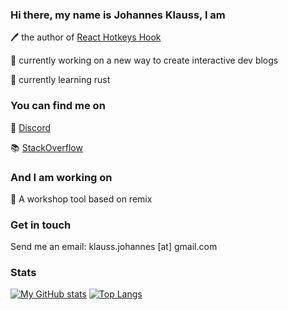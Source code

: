 ### Hi there, my name is Johannes Klauss, I am

🖊️  the author of [React Hotkeys Hook](https://johannesklauss.github.io/react-hotkeys-hook/)

🔭  currently working on a new way to create interactive dev blogs

🌱  currently learning rust

### You can find me on

💬 [Discord](https://discord.com/users/320280347017478144)

📚 [StackOverflow](https://stackoverflow.com/users/735226/johannes-klau%c3%9f)

### And I am working on

📖  A workshop tool based on remix

### Get in touch

Send me an email: klauss.johannes [at] gmail.com

### Stats

[![My GitHub stats](https://github-readme-stats.vercel.app/api?username=johannesklauss&count_private=true&show_icons=true&include_all_commits=true&theme=synthwave)](https://github.com/anuraghazra/github-readme-stats)
[![Top Langs](https://github-readme-stats.vercel.app/api/top-langs/?username=johannesklauss&layout=compact&theme=synthwave)](https://github.com/anuraghazra/github-readme-stats)
